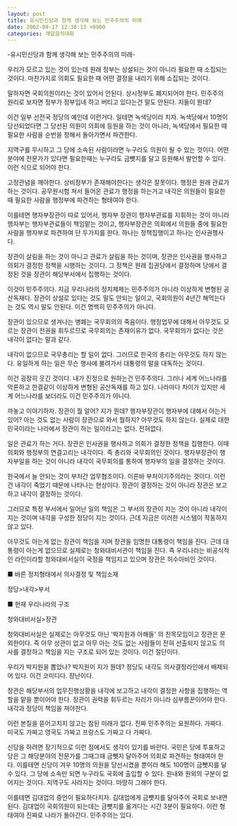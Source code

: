 ```yaml
---
layout: post
title: 유시민신당과 함께 생각해 보는 민주주의의 미래
date: 2002-09-17 12:38:13 +0900
categories: 깨달음의대화
---
```

-유시민신당과 함께 생각해 보는 민주주의의 미래-
  

  
우리가 모르고 있는 것이 있는데 원래 정부는 상설되는 것이 아니라 필요한 때 소집되는 것이다. 마찬가지로 의회도 필요한 때 어떤 결정을 내리기 위해 소집되는 것이다.
  

  
말하자면 국회의원이라는 것이 있어서 안된다. 상시정부도 폐지되어야 한다. 민주주의 원리로 보자면 정부가 정부입네 하고 버티고 있다는건 말도 안된다. 지들이 뭔데?
  

  
이건 일부 선전국 정당의 예인데 이런거다. 일테면 녹색당이라 치자. 녹색당에서 10명이 당선되었다면 그 당선된 의원이 의회에 등원을 하는 것이 아니라, 녹색당에서 필요한 때 필요한 사람을 순번을 정해서 돌아가면서 파견한다.
  

  
지역구를 무시하고 그 당에 소속된 사람이라면 누구라도 의원이 될 수 있는 것이다. 어떤 분야에 전문가가 있다면 필요한때는 누구라도 금뺏지를 달고 등원해서 발언할 수 있다. 이런 식으로 되어야 한다.
  

  
고정관념을 깨야한다. 상비정부가 존재해야한다는 생각은 잘못이다. 행정은 원래 관료가 하는 것이다. 공무원시험 쳐서 들어온 관료가 행정을 하는거고 내각은 의원들이 필요한 때 필요한 사람을 행정부에 파견하는 형태여야 한다.
  

  
이를테면 행자부장관이 따로 있어서, 행자부 장관이 행자부관료를 지휘하는 것이 아니라 행자부는 행자부관료들이 책임맡는 것이고, 행자부장관은 의회에서 의원들 중에 필요한 사람을 행자부로 파견하여 단 두가지를 한다. 하나는 정책집행이고 하나는 인사권행사다.
  

  
장관이 살림을 하는 것이 아니고 관료가 살림을 하는 것이며, 장관은 인사권을 행사하고 의회가 결정한 정책을 시행하는 것이다. 그 정책은 원래 집권당에서 결정하며 당에서 결정된 것을 장관이 해당부서에서 집행하는 것이다.
  

  
이것이 민주주의다. 지금 우리나라의 정치체제는 민주주의가 아니라 이상하게 변형된 공산독재다. 장관이 상설로 있다는 것도 말도 안되는 일이고, 국회의원이 4년간 해먹는다는 것도 역시 말도 안된다. 이건 명백히 민주주의가 아니다.
  

  
장관이 있으므로 생겨나는 병폐는 국무회의의 죽음이다. 행정업무에 대해서 아무것도 모르는 장관이 전권을 휘두르므로 국무회의는 존재이유가 없다. 국무회의가 없다는 것은 내각이 없다는 말과 같다.
  

  
내각이 없으므로 국무총리는 할 일이 없다. 그러므로 한국의 총리는 아무것도 하지 않는다. 유일하게 하는 일은 무슨 행사에 불려가서 대통령의 말을 대독하는 것이다.
  

  
이건 굉장히 웃긴 것이다. 내가 진정으로 원하는건 민주주의다. 그러나 세계 어느나라를 막론하고 한결같이 이상하게 변형된 공산독재를 하고 있다. 나라마다 차이가 있지만 세계 어느나라를 보더라도 이건 민주주의가 아니다.
  

  
까놓고 이야기하자. 장관이 뭘 알어? 지가 뭔데? 행자부장관이 행자부에 대해서 아는거 있어? 아는 것도 없는 사람이 장관으로 와서 뭘하지? 아무것도 하지 않는다. 실제로 대한민국이라는 나라에서 장관이 하는 일이라고는 없다. 전혀없다.
  

  
일은 관료가 하는 거다. 장관은 인사권을 행사하고 의회가 결정한 정책을 집행한다. 이때 의회와 행정부의 연결고리는 내각이다. 즉 총리와 국무회의인 것이다. 행자부장관이 행자부일을 하는 것이 아니라 내각이 국무회의를 통하여 행자부의 일을 결정하는 것이다.
  

  
한국에서 늘 안되는 것이 부처간 업무협조이다. 이른바 부처이기주의라는 것이다. 이런건 내각이 죽었기 때문에 나타나는 현상이다. 장관이 결정하는 것이 아니라 장관은 보고하고 내각이 결정하는 것이다.
  

  
그러므로 특정 부서에서 일어난 일의 책임은 그 부서의 장관이 지는 것이 아니라 내각이 지는 것이며 내각을 구성한 정당이 지는 것이다. 근데 지금은 이러한 시스템이 작동하지 않고 있다.
  

  
아무것도 아는게 없는 장관이 책임을 지며 장관을 임명한 대통령이 책임을 진다. 근데 대통령이 아는게 없으므로 실제로는 청와대비서관이 책임을 진다. 즉 우리나라는 비공식적인 라인이라할 청와대비서실이 국정을 책임지고 있으며 장관은 허수아비인 것이다.
  

  
■ 바른 정치형태에서 의사결정 및 책임소재
  

  
정당>내각>부서
  

  
■ 현재 우리나라의 구조
  

  
청와대비서실>장관
  

  
청와대비서실은 실제로는 아무것도 아닌 '박지원과 아해들' 의 친목모임이고 장관은 문외한이다. 즉 아무 상관이 없고 아무 아는 것도 없는 사람들이 전혀 선출되지 않고도 의사를 결정하고 책임을 지는 구조로 되어 있는 것이다. 이건 절단이다.
  

  
우리가 박지원을 뽑았나? 박지원이 지가 뭔데? 정당도 내각도 의사결정라인에서 배제되어 있다. 이건 코미디다. 장난이다.
  

  
장관은 해당부서의 업무진행상황을 내각에 보고하고 내각이 결정한 사항을 집행하는 역할을 맡을 뿐이어야 한다. 장관이 권력을 휘두르는 자리가 아니라 심부름꾼이어야 한다. 내각과 정당이 책임을 져야한다.
  

  
이런 본질을 뜯어고치지 않고는 참된 미래가 없다. 진짜 민주주의는 요원하다. 가짜다. 미국도 가짜고 영국도 가짜고 프랑스도 가짜고 다 가짜다.
  

  
신당을 하려면 장기적으로 이런 점에서도 생각이 있기를 바란다. 국민은 당에 투표하고 당은 그 해당분야의 전문가를 그때그때 금뺏지 달아주어 의회로 파견하는 형태여야 한다. 이를테면 신당이 겨우 10명의 의원을 당선시켰을 뿐이라 해도 100명이 금뺏지를 달수 있다. 그 당에 소속만 되면 누구라도 국회에 출입할 수 있다. 원내와 원외의 구분이 없어지는 것이다. 지역구도 사라지는 것이다. 마땅히 그래야 한다.
  

  
이를테면 김대업의 증언이 필요하다치자. 김대업에게 금뺏지를 달아주어 국회로 보내면 된다. 김대업이 국회의원이 되는데는 금뺏지를 옮겨다는 시간 3분이 필요하다. 이런 형태여야 진짜로 나라가 돌아간다. 민주주의는 있다.